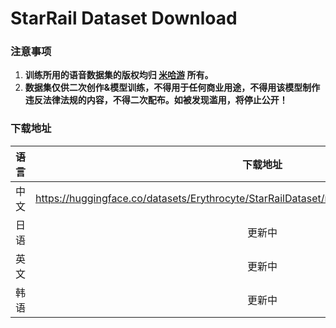 # StarRail Dataset Download

### 注意事项

1. **训练所用的语音数据集的版权均归 [米哈游](https://www.mihoyo.com/) 所有。**
3. **数据集仅供二次创作&模型训练，不得用于任何商业用途，不得用该模型制作违反法律法规的内容，不得二次配布。如被发现滥用，将停止公开！**

### 下载地址

| 语言 |                           下载地址                           |
| :--: | :----------------------------------------------------------: |
| 中文 | https://huggingface.co/datasets/Erythrocyte/StarRailDataset/resolve/main/1.0/Chinese(PRC).7z |
| 日语 |                            更新中                            |
| 英文 |                            更新中                            |
| 韩语 |                            更新中                            |

